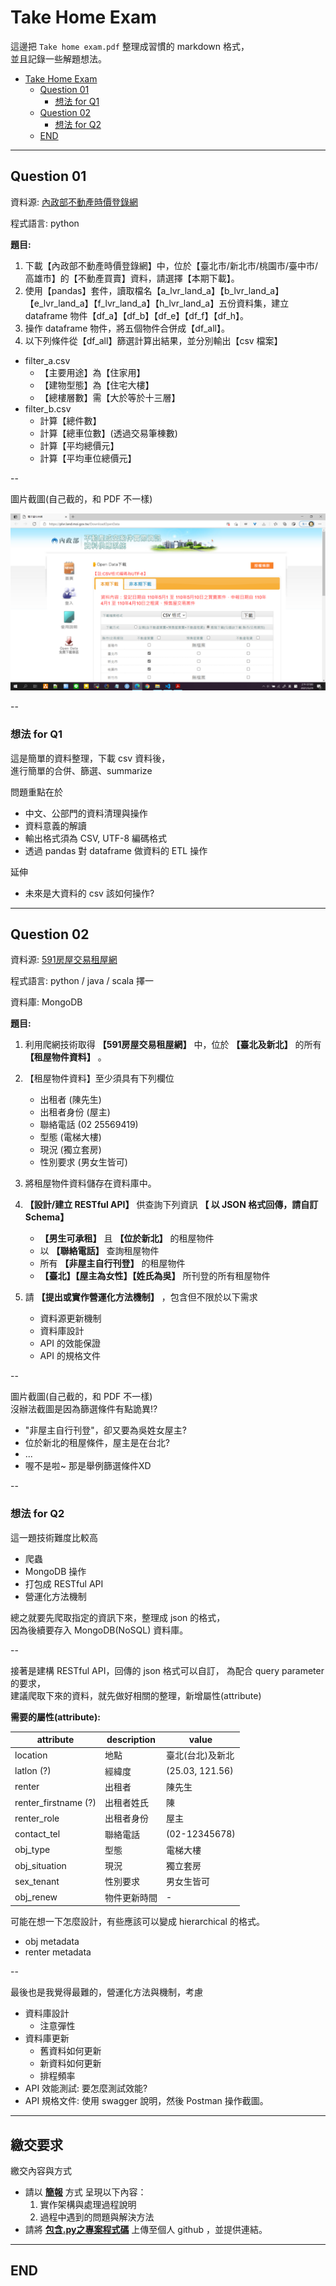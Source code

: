 # Take Home Exam

這邊把 `Take home exam.pdf` 整理成習慣的 markdown 格式，  
並且記錄一些解題想法。

<!-- TOC -->

- [Take Home Exam](#take-home-exam)
  - [Question 01](#question-01)
    - [想法 for Q1](#想法-for-q1)
  - [Question 02](#question-02)
    - [想法 for Q2](#想法-for-q2)
  - [END](#end)

<!-- /TOC -->

---

## Question 01

資料源: [內政部不動產時價登錄網](http://plvr.land.moi.gov.tw/DownloadOpenData)

程式語言: python

**題目:**

1. 下載【內政部不動產時價登錄網】中，位於【臺北市/新北市/桃園市/臺中市/高雄市】的【不動產買賣】資料，請選擇【本期下載】。
2. 使用【pandas】套件，讀取檔名【a_lvr_land_a】【b_lvr_land_a】【e_lvr_land_a】【f_lvr_land_a】【h_lvr_land_a】五份資料集，建立 dataframe 物件【df_a】【df_b】【df_e】【df_f】【df_h】。
3. 操作 dataframe 物件，將五個物件合併成【df_all】。
4. 以下列條件從【df_all】篩選計算出結果，並分別輸出【csv 檔案】

- filter_a.csv  
  - 【主要用途】為【住家用】
  - 【建物型態】為【住宅大樓】
  - 【總樓層數】需【大於等於十三層】
- filter_b.csv
  - 計算【總件數】
  - 計算【總車位數】(透過交易筆棟數)
  - 計算【平均總價元】
  - 計算【平均車位總價元】

--

圖片截圖(自己截的，和 PDF 不一樣)

![question_01](./image/question_01.png)

--

### 想法 for Q1

這是簡單的資料整理，下載 csv 資料後，  
進行簡單的合併、篩選、summarize
<!-- OK~ 你行的XD 用R作很快 -->

問題重點在於

- 中文、公部門的資料清理與操作
- 資料意義的解讀
- 輸出格式須為 CSV, UTF-8 編碼格式
- 透過 pandas 對 dataframe 做資料的 ETL 操作

延伸

- 未來是大資料的 csv 該如何操作?

---

## Question 02

資料源: [591房屋交易租屋網](https://rent.591.com.tw/?kind=0&region=1)

程式語言: python / java / scala 擇一
<!-- 嗚嗚嗚~ 沒有R的市場啦 -->
<!-- 我選擇死亡XDD -->

資料庫: MongoDB
<!-- OK這我也不會，只有在通勤的時候稍微學過 NoSQL 概念。 -->

**題目:**

1. 利⽤爬網技術取得 **【591房屋交易租屋網】** 中，位於 **【臺北及新北】** 的所有 **【租屋物件資料】** 。
2. 【租屋物件資料】至少須具有下列欄位

    - 出租者 (陳先生)
    - 出租者身份 (屋主)
    - 聯絡電話 (02 25569419)
    - 型態 (電梯大樓)
    - 現況 (獨立套房)
    - 性別要求 (男女生皆可)

3. 將租屋物件資料儲存在資料庫中。
4. **【設計/建立 RESTful API】** 供查詢下列資訊 **【 以 JSON 格式回傳，請自訂 Schema】**

    - **【男生可承租】** 且 **【位於新北】** 的租屋物件
    - 以 **【聯絡電話】** 查詢租屋物件
    - 所有 **【非屋主自行刊登】** 的租屋物件
    - **【臺北】【屋主為女性】【姓氏為吳】** 所刊登的所有租屋物件

5. 請 **【提出或實作營運化方法機制】** ，包含但不限於以下需求

    - 資料源更新機制
    - 資料庫設計
    - API 的效能保證
    - API 的規格文件

--

圖片截圖(自己截的，和 PDF 不一樣)  
沒辦法截圖是因為篩選條件有點詭異!?

- "非屋主自行刊登"，卻又要為吳姓女屋主?
- 位於新北的租屋條件，屋主是在台北?
- ...
- 喔不是啦~ 那是舉例篩選條件XD

--

### 想法 for Q2

這一題技術難度比較高

- 爬蟲
- MongoDB 操作
- 打包成 RESTful API
- 營運化方法機制

總之就要先爬取指定的資訊下來，整理成 json 的格式，  
因為後續要存入 MongoDB(NoSQL) 資料庫。

--

接著是建構 RESTful API，回傳的 json 格式可以自訂，
為配合 query parameter 的要求，  
建議爬取下來的資料，就先做好相關的整理，新增屬性(attribute)

**需要的屬性(attribute):**

| attribute            | description  | value            |
| -------------------- | ------------ | ---------------- |
| location             | 地點         | 臺北(台北)及新北 |
| latlon   (?)         | 經緯度       | (25.03, 121.56)  |
| renter               | 出租者       | 陳先生           |
| renter_firstname (?) | 出租者姓氏   | 陳               |
| renter_role          | 出租者身份   | 屋主             |
| contact_tel          | 聯絡電話     | (02-12345678)    |
| obj_type             | 型態         | 電梯大樓         |
| obj_situation        | 現況         | 獨立套房         |
| sex_tenant           | 性別要求     | 男女生皆可       |
| obj_renew            | 物件更新時間 | -                |

可能在想一下怎麼設計，有些應該可以變成 hierarchical 的格式。

- obj metadata
- renter metadata

--

最後也是我覺得最難的，營運化方法與機制，考慮

- 資料庫設計
  - 注意彈性
- 資料庫更新
  - 舊資料如何更新
  - 新資料如何更新
  - 排程頻率
- API 效能測試: 要怎麼測試效能?
- API 規格文件: 使用 swagger 說明，然後 Postman 操作截圖。

---

## 繳交要求

繳交內容與方式

- 請以 **<ins>簡報</ins>** 方式 呈現以下內容：
  1. 實作架構與處理過程說明
  2. 過程中遇到的問題與解決方法
- 請將 **<ins>包含.py之專案程式碼</ins>** 上傳至個人 github ，並提供連結。

---

## END
